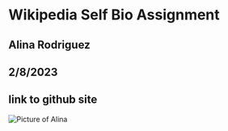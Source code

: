 # Wikipedia Self Bio Assignment
## Alina Rodriguez
## 2/8/2023
## link to github site

![Picture of Alina](url "Alina-6.JPG")
